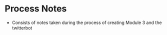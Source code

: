 # Process Notes

- Consists of notes taken during the process of creating Module 3 and the twitterbot
